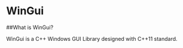 WinGui
======

##What is WinGui?

WinGui is a C++ Windows GUI Library designed with C++11 standard.




